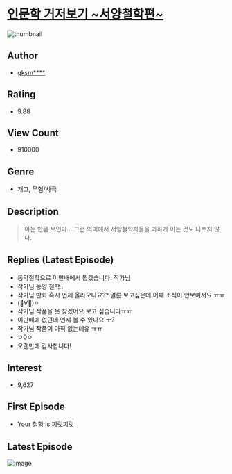 # [인문학 거저보기 ~서양철학편~](https://comic.naver.com/bestChallenge/list?titleId=768587)
![thumbnail](https://image-comic.pstatic.net/user_contents_data/challenge_comic/2021/03/05/249233/thumbnail_202x1649728640f_a300_4e73_92d0_8e4a2e9f4b59_00000340.JPEG)

## Author
- [gksm****](https://comic.naver.com/artistTitle?id=249233)

## Rating
- 9.88

## View Count
- 910000

## Genre
- 개그, 무협/사극

## Description
> 아는 만큼 보인다... 그런 의미에서 서양철학자들을 과하게 아는 것도 나쁘지 않다.

## Replies (Latest Episode)
- 동약철학으로 이만배에서 뵙겠습니다. 작가님
- 작가님 동양 철학..
- 작가님 만화 혹시 언제 올라오나요?? 얼른 보고싶은데 어째 소식이 안보여서요 ㅠㅠ
- (💖∀💖)✧
- 작가님 작품을 못 찾겠어요 보고 싶습니다ㅠㅠ
- 이만배에 없던데 언제 볼 수 있나요 ㅜ?
- 작가님 작품이 아직 없는데유 ㅠㅠ
- ㅇ0ㅇ
- 오랜만에 감사합니다!

## Interest
- 9,627

## First Episode
- [Your 철학 is 찌릿찌릿](https://comic.naver.com/bestChallenge/detail?titleId=768587&no=1)

## Latest Episode
![image](https://image-comic.pstatic.net/user_contents_data/challenge_comic/2022/08/01/249233/upload_7076906777965768805.jpeg)
